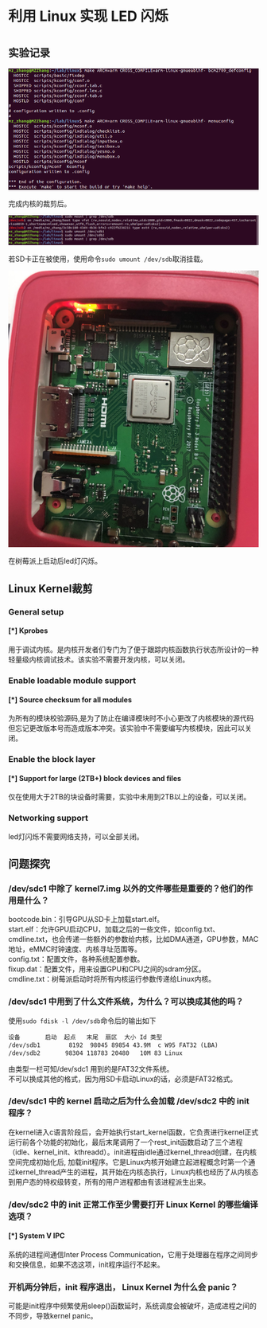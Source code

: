# 利用 Linux 实现 LED 闪烁
#

## 实验记录
![](images/2.png)

完成内核的裁剪后。

![](images/1.png)

若SD卡正在被使用，使用命令`sudo umount /dev/sdb`取消挂载。

![](images/3.png)

在树莓派上启动后led灯闪烁。

## Linux Kernel裁剪
### General setup

#### [*] Kprobes 
用于调试内核。是内核开发者们专门为了便于跟踪内核函数执行状态所设计的一种轻量级内核调试技术。该实验不需要开发内核，可以关闭。

### Enable loadable module support
#### [*] Source checksum for all modules 
为所有的模块校验源码,是为了防止在编译模块时不小心更改了内核模块的源代码但忘记更改版本号而造成版本冲突。该实验中不需要编写内核模块，因此可以关闭。

### Enable the block layer
#### [*] Support for large (2TB+) block devices and files
仅在使用大于2TB的块设备时需要，实验中未用到2TB以上的设备，可以关闭。

### Networking support
led灯闪烁不需要网络支持，可以全部关闭。

## 问题探究
### /dev/sdc1 中除了 kernel7.img 以外的文件哪些是重要的？他们的作用是什么？
bootcode.bin：引导GPU从SD卡上加载start.elf。  
start.elf：允许GPU启动CPU，加载之后的一些文件，如config.txt、cmdline.txt，也会传递一些额外的参数给内核，比如DMA通道，GPU参数，MAC地址，eMMC时钟速度、内核寻址范围等。  
config.txt：配置文件，各种系统配置参数。  
fixup.dat：配置文件，用来设置GPU和CPU之间的sdram分区。  
cmdline.txt：树莓派启动时将所有内核运行参数传递给Linux内核。


### /dev/sdc1 中用到了什么文件系统，为什么？可以换成其他的吗？
使用`sudo fdisk -l /dev/sdb`命令后的输出如下

    设备       启动  起点   末尾  扇区  大小 Id 类型
	/dev/sdb1        8192  98045 89854 43.9M  c W95 FAT32 (LBA)
	/dev/sdb2       98304 118783 20480   10M 83 Linux
由类型一栏可知/dev/sdc1 用到的是FAT32文件系统。  
不可以换成其他的格式，因为用SD卡启动Linux的话，必须是FAT32格式。

### /dev/sdc1 中的 kernel 启动之后为什么会加载 /dev/sdc2 中的 init 程序？
在kernel进入c语言阶段后，会开始执行start_kernel函数，它负责进行kernel正式运行前各个功能的初始化，最后末尾调用了一个rest_init函数启动了三个进程（idle、kernel_init、kthreadd）。init进程由idle通过kernel_thread创建，在内核空间完成初始化后, 加载init程序。它是Linux内核开始建立起进程概念时第一个通过kernel_thread产生的进程，其开始在内核态执行，Linux内核也经历了从内核态到用户态的特权级转变，所有的用户进程都由有该进程派生出来。

### /dev/sdc2 中的 init 正常工作至少需要打开 Linux Kernel 的哪些编译选项？
#### [*] System V IPC
系统的进程间通信Inter Process Communication，它用于处理器在程序之间同步和交换信息，如果不选这项，init程序运行不起来。

### 开机两分钟后，init 程序退出， Linux Kernel 为什么会 panic？
可能是init程序中频繁使用sleep()函数延时，系统调度会被破坏，造成进程之间的不同步，导致kernel panic。
